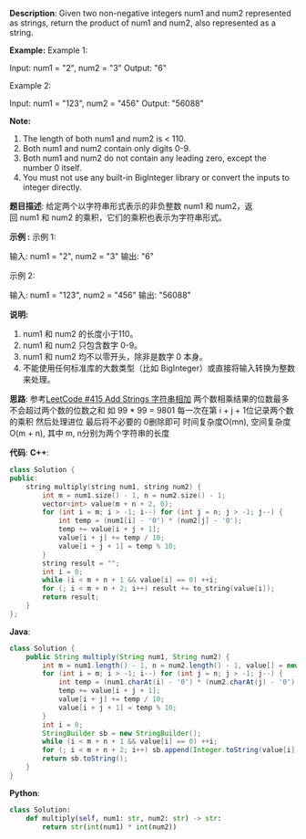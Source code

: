 __Description__:
Given two non-negative integers num1 and num2 represented as strings, return the product of num1 and num2, also represented as a string.

__Example:__
Example 1:

Input: num1 = "2", num2 = "3"
Output: "6"

Example 2:

Input: num1 = "123", num2 = "456"
Output: "56088"

__Note:__

1. The length of both num1 and num2 is < 110.
2. Both num1 and num2 contain only digits 0-9.
3. Both num1 and num2 do not contain any leading zero, except the number 0 itself.
4. You must not use any built-in BigInteger library or convert the inputs to integer directly.

__题目描述__:
给定两个以字符串形式表示的非负整数 num1 和 num2，返回 num1 和 num2 的乘积，它们的乘积也表示为字符串形式。

__示例 :__
示例 1:

输入: num1 = "2", num2 = "3"
输出: "6"

示例 2:

输入: num1 = "123", num2 = "456"
输出: "56088"

__说明:__

1. num1 和 num2 的长度小于110。
2. num1 和 num2 只包含数字 0-9。
3. num1 和 num2 均不以零开头，除非是数字 0 本身。
4. 不能使用任何标准库的大数类型（比如 BigInteger）或直接将输入转换为整数来处理。

__思路__:
参考[LeetCode #415 Add Strings 字符串相加](https://www.jianshu.com/p/39cc4837d2f3)
两个数相乘结果的位数最多不会超过两个数的位数之和
如 99 * 99 = 9801
每一次在第 i + j + 1位记录两个数的乘积
然后处理进位
最后将不必要的 0删除即可
时间复杂度O(mn), 空间复杂度O(m + n), 其中 m, n分别为两个字符串的长度

__代码__:
__C++__:
```C++
class Solution {
public:
    string multiply(string num1, string num2) {
        int m = num1.size() - 1, n = num2.size() - 1;
        vector<int> value(m + n + 2, 0);
        for (int i = m; i > -1; i--) for (int j = n; j > -1; j--) {
            int temp = (num1[i] - '0') * (num2[j] - '0');
            temp += value[i + j + 1];
            value[i + j] += temp / 10;
            value[i + j + 1] = temp % 10;
        }
        string result = "";
        int i = 0;
        while (i < m + n + 1 && value[i] == 0) ++i;
        for (; i < m + n + 2; i++) result += to_string(value[i]);
        return result;
    }
};
```

__Java__:
```Java
class Solution {
    public String multiply(String num1, String num2) {
        int m = num1.length() - 1, n = num2.length() - 1, value[] = new int[m + n + 2];
        for (int i = m; i > -1; i--) for (int j = n; j > -1; j--) {
            int temp = (num1.charAt(i) - '0') * (num2.charAt(j) - '0');
            temp += value[i + j + 1];
            value[i + j] += temp / 10;
            value[i + j + 1] = temp % 10;
        }
        int i = 0;
        StringBuilder sb = new StringBuilder();
        while (i < m + n + 1 && value[i] == 0) ++i;
        for (; i < m + n + 2; i++) sb.append(Integer.toString(value[i]));
        return sb.toString();
    }
}
```

__Python__:
```Python
class Solution:
    def multiply(self, num1: str, num2: str) -> str:
        return str(int(num1) * int(num2))
```